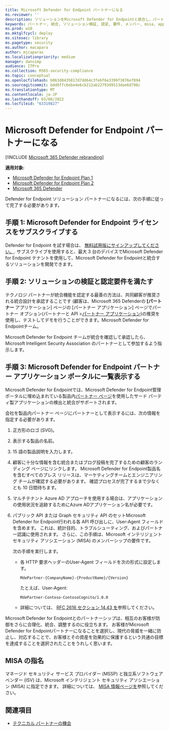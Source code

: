 ```yaml
---
title: Microsoft Defender for Endpoint パートナーになる
ms.reviewer: ''
description: ソリューションをMicrosoft Defender for Endpointと統合し、パートナーになる手順と要件について説明します
keywords: パートナー, 統合, ソリューション検証, 認定, 要件, メンバー, misa, application portal
ms.prod: w10
ms.mktglfcycl: deploy
ms.sitesec: library
ms.pagetype: security
ms.author: macapara
author: mjcaparas
ms.localizationpriority: medium
manager: dansimp
audience: ITPro
ms.collection: M365-security-compliance
ms.topic: conceptual
ms.openlocfilehash: b063d8435817d7dd64c3febf6e3399f3876ef894
ms.sourcegitcommit: bdd6ffc6ebe4e6cb212ab22793d9513dae6d798c
ms.translationtype: MT
ms.contentlocale: ja-JP
ms.lasthandoff: 03/08/2022
ms.locfileid: "63319827"
---
```

# <a name="become-a-microsoft-defender-for-endpoint-partner"></a>Microsoft Defender for Endpoint パートナーになる

[!INCLUDE [Microsoft 365 Defender rebranding](../../includes/microsoft-defender.md)]

**適用対象:**
- [Microsoft Defender for Endpoint Plan 1](https://go.microsoft.com/fwlink/p/?linkid=2154037)
- [Microsoft Defender for Endpoint Plan 2](https://go.microsoft.com/fwlink/p/?linkid=2154037)
- [Microsoft 365 Defender](https://go.microsoft.com/fwlink/?linkid=2118804)


Defender for Endpoint ソリューション パートナーになるには、次の手順に従って完了する必要があります。

## <a name="step-1-subscribe-to-a-microsoft-defender-for-endpoint-license"></a>手順 1: Microsoft Defender for Endpoint ライセンスをサブスクライブする

Defender for Endpoint を試す場合は、 [無料試用版にサインアップしてください。](https://signup.microsoft.com/create-account/signup?products=7f379fee-c4f9-4278-b0a1-e4c8c2fcdf7e&ru=https://aka.ms/MDEp2OpenTrial?ocid=docs-wdatp-exposedapis-abovefoldlink). サブスクライブを使用すると、最大 3 台のデバイスでMicrosoft Defender for Endpoint テナントを使用して、Microsoft Defender for Endpointと統合するソリューションを開発できます。

## <a name="step-2-fulfill-the-solution-validation-and-certification-requirements"></a>手順 2: ソリューションの検証と認定要件を満たす

テクノロジ パートナーが統合機能を認定する最善の方法は、共同顧客が推奨される統合設計を承認することです (顧客は、Microsoft 365 Defenderの **[パートナー** アプリケーション] ページの [パートナー アプリケーション] ページでパートナー オプション\(パートナーと API >[パートナー アプリケーション](https://security.microsoft.com/interoperability/partnersapps)\)の推奨を使用し、テストしてデモを行うことができます。Microsoft Defender for Endpointチーム。

Microsoft Defender for Endpoint チームが統合を確認して承認したら、Microsoft Intelligent Security Association のパートナーとして参加するよう指示します。

## <a name="step-3-get-listed-in-the-microsoft-defender-for-endpoint-partner-application-portal"></a>手順 3: Microsoft Defender for Endpoint パートナー アプリケーション ポータルに一覧表示する

Microsoft Defender for Endpointでは、Microsoft Defender for Endpoint管理ポータルに埋め込まれている製品内[パートナー ページ](partner-applications.md)を使用したサード パーティ製アプリケーションの検出と統合がサポートされます。

会社を製品内パートナー ページにパートナーとして表示するには、次の情報を指定する必要があります。

1. 正方形のロゴ (SVG)。
2. 表示する製品の名前。
3. 15 語の製品説明を入力します。
4. 顧客に十分な情報を含む統合またはブログ投稿を完了するための顧客のランディング ページにリンクします。 Microsoft Defender for Endpoint製品名を含むすべてのプレス リリースは、マーケティングチームとエンジニアリング チームが確認する必要があります。 確認プロセスが完了するまで少なくとも 10 日間待ちます。
5. マルチテナント Azure AD アプローチを使用する場合は、アプリケーションの使用状況を追跡するためにAzure ADアプリケーション名が必要です。
6. パブリック API または Graph セキュリティ API のセットMicrosoft Defender for Endpoint行われる各 API 呼び出しに、User-Agent フィールドを含めます。 これは、統計目的、トラブルシューティング、およびパートナー認識に使用されます。 さらに、この手順は、Microsoft インテリジェント セキュリティ アソシエーション (MISA) のメンバーシップの要件です。

   次の手順を実行します。

   - 各 HTTP 要求ヘッダーのUser-Agent フィールドを次の形式に設定します。

     ```http
     MdePartner-{CompanyName}-{ProductName}/{Version}
     ```

     たとえば、User-Agent:

     ```http
     MdePartner-Contoso-ContosoCognito/1.0.0
     ```

   - 詳細については、 [RFC 2616 セクション 14.43 を](https://tools.ietf.org/html/rfc2616#section-14.43)参照してください。

Microsoft Defender for Endpointとのパートナーシップは、相互のお客様が防御をさらに合理化、統合、調整するのに役立ちます。 お客様がMicrosoft Defender for Endpointパートナーになることを選択し、現代の脅威を一緒に防止し、対応することで、お客様とその資産を効果的に保護するという共通の目標を達成することを選択されたことをうれしく思います。

## <a name="misa-nomination"></a>MISA の指名 
マネージド セキュリティ サービス プロバイダー (MSSP) と独立系ソフトウェア ベンダー (ISV) は、Microsoft インテリジェント セキュリティ アソシエーション (MISA) に指定できます。 詳細については、 [MISA 情報ページを](https://www.microsoft.com/security/business/intelligent-security-association)参照してください。


## <a name="related-topics"></a>関連項目

- [テクニカル パートナーの機会](partner-integration.md)
